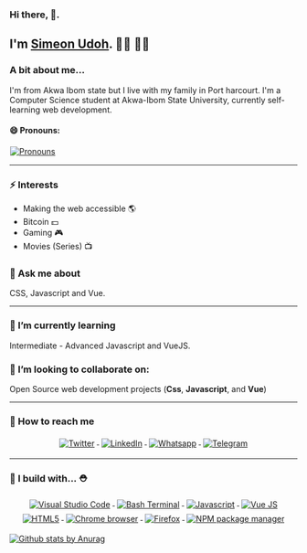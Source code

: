 ### Hi there, 👋. 
 
## I'm [Simeon Udoh](https://simicode.me).  🎉🎈 🎉🎈

### A bit about me...
I'm from Akwa Ibom state but I live with my family in Port harcourt.  I'm a Computer Science student at Akwa-Ibom State University, currently self-learning web development. 
#### 😄  Pronouns:
<a href="#">
    <img src="https://raw.githubusercontent.com/simeon4real/simeon4real/master/badges/pronouns.svg" alt="Pronouns" style="vertical-align:top; margin:1px">
  </a>

<hr> 

### ⚡  Interests
- Making the web accessible 🌎 
- Bitcoin 💵 
- Gaming 🎮 
- Movies (Series) 📺 

### 💬 Ask me about 
 CSS, Javascript and Vue. 

<!--
**simeon4real/simeon4real** is a ✨ _special_ ✨ repository because its `README.md` (this file) appears on your GitHub profile.

- 🌱 I’m currently learning ...
- 👯 I’m looking to collaborate on ...
- 🤔 I’m looking for help with ...
- 
- 📫 How to reach me: ...
- 😄 Pronouns: ...
- ⚡ Fun fact: ...
-->

<hr>

### 🌱 I’m currently learning

Intermediate - Advanced Javascript and VueJS. 

### 👯 I’m looking to collaborate on: 
Open Source web development projects (**Css**, **Javascript**, and **Vue**) 

---
### 📢 How to reach me
<p align="center">
  <a href="https://twitter.com/TechviberNG">
    <img src="https://raw.githubusercontent.com/simeon4real/simeon4real/master/badges/twitter.svg" alt="Twitter" style="vertical-align:top; margin:4px">
  </a>  

  <a href="https://www.linkedin.com/in/simeonudoh ">
    <img src="https://raw.githubusercontent.com/simeon4real/simeon4real/master/badges/linkedin.svg" alt="LinkedIn" style="vertical-align:top; margin:4px">
  </a>

  <a href="https://wa.me/23481469533 ">
    <img src="https://raw.githubusercontent.com/simeon4real/simeon4real/master/badges/whatsapp.svg" alt="Whatsapp" style="vertical-align:top; margin:4px">
  </a>

  <a href="https://t.me/Simeon4real ">
    <img src="https://raw.githubusercontent.com/simeon4real/simeon4real/master/badges/telegram.svg" alt="Telegram" style="vertical-align:top; margin:4px">
  </a>


</p>

<hr>

### 🚧 I build with... ⛑
<p align="center">
  <a href="#">
    <img src="https://raw.githubusercontent.com/simeon4real/simeon4real/master/badges/vscode.svg" alt="Visual Studio Code" style="vertical-align:top; margin:4px">
  </a>  

  <a href="#">
    <img src="https://raw.githubusercontent.com/simeon4real/simeon4real/master/badges/bash.svg" alt="Bash Terminal" style="vertical-align:top; margin:4px">
  </a>

  <a href="#">
    <img src="https://raw.githubusercontent.com/simeon4real/simeon4real/master/badges/javascript.svg" alt="Javascript" style="vertical-align:top; margin:4px">
  </a>

  <a href="# ">
    <img src="https://raw.githubusercontent.com/simeon4real/simeon4real/master/badges/vue.svg" alt="Vue JS" style="vertical-align:top; margin:4px">
  </a>

  <a href="# ">
    <img src="https://raw.githubusercontent.com/simeon4real/simeon4real/master/badges/html.svg" alt="HTML5" style="vertical-align:top; margin:4px">
  </a>

  <a href="# ">
    <img src="https://raw.githubusercontent.com/simeon4real/simeon4real/master/badges/chrome.svg" alt="Chrome browser" style="vertical-align:top; margin:4px">
  </a>

  <a href="# ">
    <img src="https://raw.githubusercontent.com/simeon4real/simeon4real/master/badges/firefox.svg" alt="Firefox" style="vertical-align:top; margin:4px">
  </a>

  <a href="# ">
    <img src="https://raw.githubusercontent.com/simeon4real/simeon4real/master/badges/npm.svg" alt="NPM package manager" style="vertical-align:top; margin:4px">
  </a>


</p>



[![Github stats by Anurag](https://github-readme-stats.vercel.app/api?username=simeon4real&show_icons=true&title_color=fff&icon_color=79ff97&text_color=9f9f9f&bg_color=151515)](https://github.com/anuraghazra/github-readme-stats)

